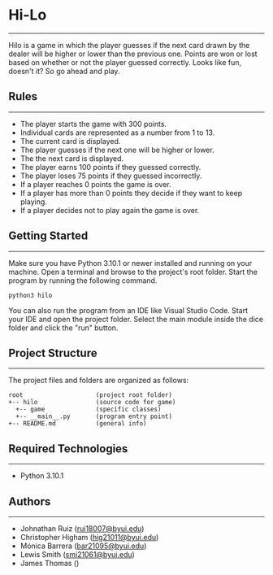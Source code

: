 # Hi-Lo
---
Hilo is a game in which the player guesses if the next card drawn by the dealer will be higher or lower 
than the previous one. Points are won or lost based on whether or not the player guessed correctly.
Looks like fun, doesn't it? So go ahead and play.

## Rules
---
* The player starts the game with 300 points.
* Individual cards are represented as a number from 1 to 13.
* The current card is displayed.
* The player guesses if the next one will be higher or lower.
* The the next card is displayed.
* The player earns 100 points if they guessed correctly.
* The player loses 75 points if they guessed incorrectly.
* If a player reaches 0 points the game is over.
* If a player has more than 0 points they decide if they want to keep playing.
* If a player decides not to play again the game is over.

## Getting Started
---
Make sure you have Python 3.10.1 or newer installed and running on your machine. Open a terminal and 
browse to the project's root folder. Start the program by running the following command.
```
python3 hilo
```
You can also run the program from an IDE like Visual Studio Code. Start your IDE and open the 
project folder. Select the main module inside the dice folder and click the "run" button.

## Project Structure
---
The project files and folders are organized as follows:
```
root                    (project root folder)
+-- hilo                (source code for game)
  +-- game              (specific classes)
  +-- __main__.py       (program entry point)
+-- README.md           (general info)
```

## Required Technologies
---
* Python 3.10.1

## Authors
---
* Johnathan Ruiz (rui18007@byui.edu)
* Christopher Higham (hig21011@byui.edu)
* Mónica Barrera (bar21095@byui.edu)
* Lewis Smith (smi21061@byui.edu)
* James Thomas ()
